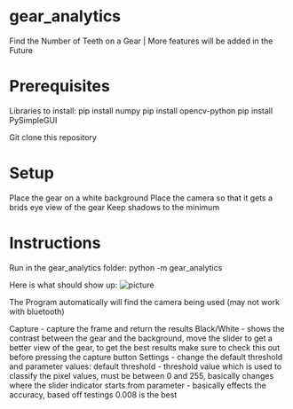 # gear_analytics
Find the Number of Teeth on a Gear | More features will be added in the Future

# Prerequisites
Libraries to install:
  pip install numpy
  pip install opencv-python
  pip install PySimpleGUI

Git clone this repository

# Setup 
Place the gear on a white background 
Place the camera so that it gets a brids eye view of the gear
Keep shadows to the minimum
  
# Instructions 
Run in the gear_analytics folder:
  python -m gear_analytics

Here is what should show up:
![picture](C:\Users\shaha\Desktop\home.PNG)

The Program automatically will find the camera being used (may not work with bluetooth)

Capture - capture the frame and return the results
Black/White - shows the contrast between the gear and the background, 
              move the slider to get a better view of the gear,
              to get the best results make sure to check this out before pressing the capture button 
Settings - change the default threshold and parameter values:
           default threshold - threshold value which is used to classify the pixel values,
                               must be between 0 and 255,
                               basically changes where the slider indicator starts from
           parameter - basically effects the accuracy,
                       based off testings 0.008 is the best                    
